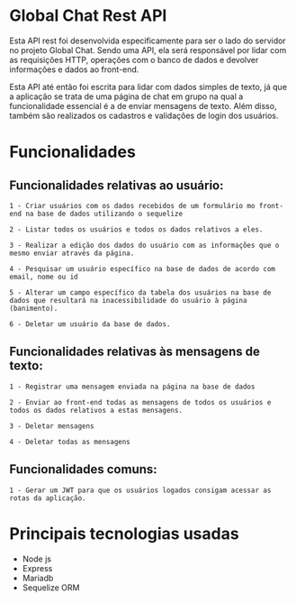 # Global Chat Rest API

Esta API rest foi desenvolvida especificamente para ser o lado do servidor no projeto Global Chat.
Sendo uma API, ela será responsável por lidar com as requisições HTTP, operações com o banco de dados e devolver informações e
dados ao front-end.

Esta API até então foi escrita para lidar com dados simples de texto, já que a aplicação se trata de uma
página de chat em grupo na qual a funcionalidade essencial é a de enviar mensagens de texto. Além disso, 
também são realizados os cadastros e validações de login dos usuários.

# Funcionalidades
## Funcionalidades relativas ao usuário:

`1 - Criar usuários com os dados recebidos de um formulário mo front-end na base de dados
    utilizando o sequelize`

`2 - Listar todos os usuários e todos os dados relativos a eles.`

`3 - Realizar a edição dos dados do usuário com as informações que o mesmo enviar através da página.`

`4 - Pesquisar um usuário específico na base de dados de acordo com email, nome ou id`

`5 - Alterar um campo específico da tabela dos usuários na base de dados que resultará na inacessibilidade
    do usuário à página (banimento).`

`6 - Deletar um usuário da base de dados.`


## Funcionalidades relativas às mensagens de texto:

`1 - Registrar uma mensagem enviada na página na base de dados`

`2 - Enviar ao front-end todas as mensagens de todos os usuários e todos os dados relativos a estas
    mensagens.`

`3 - Deletar mensagens`

`4 - Deletar todas as mensagens`


## Funcionalidades comuns:

`1 - Gerar um JWT para que os usuários logados consigam acessar as rotas da aplicação.`


# Principais tecnologias usadas
- Node js
- Express
- Mariadb
- Sequelize ORM

